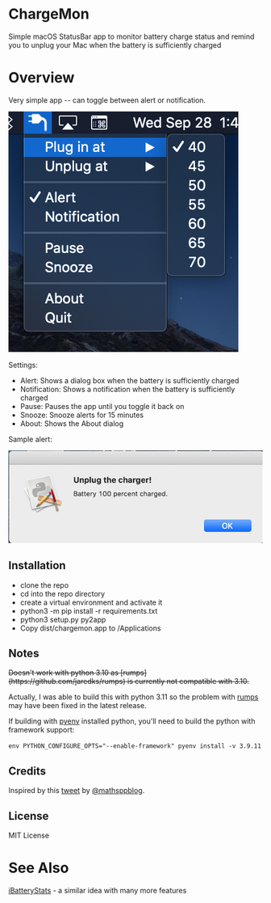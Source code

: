 # ChargeMon

Simple macOS StatusBar app to monitor battery charge status and remind you to unplug your Mac when the battery is sufficiently charged

# Overview

Very simple app -- can toggle between alert or notification.

![StatusBar screenshot](statusbar.png)

Settings:

- Alert: Shows a dialog box when the battery is sufficiently charged
- Notification: Shows a notification when the battery is sufficiently charged
- Pause: Pauses the app until you toggle it back on
- Snooze: Snooze alerts for 15 minutes
- About: Shows the About dialog

Sample alert:

![Alert screenshot](alert.png)

## Installation

- clone the repo
- cd into the repo directory
- create a virtual environment and activate it
- python3 -m pip install -r requirements.txt
- python3 setup.py py2app
- Copy dist/chargemon.app to /Applications

## Notes

<strike>
Doesn't work with python 3.10 as [rumps](https://github.com/jaredks/rumps) is currently not compatible with 3.10.
</strike>

Actually, I was able to build this with python 3.11 so the problem with [rumps](https://github.com/jaredks/rumps) may have been fixed in the latest release.

If building with [pyenv](https://github.com/pyenv/pyenv) installed python, you'll need to build the python with framework support: 

`env PYTHON_CONFIGURE_OPTS="--enable-framework" pyenv install -v 3.9.11`

## Credits

Inspired by this [tweet](https://twitter.com/mathsppblog/status/1462706686058246151) by [@mathsppblog](https://twitter.com/mathsppblog).

## License

MIT License

# See Also

[iBatteryStats](https://github.com/saket13/iBatteryStats) - a similar idea with many more features
